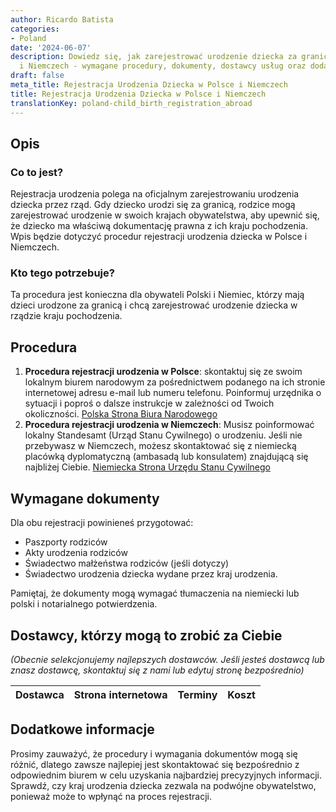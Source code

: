 ```yaml
---
author: Ricardo Batista
categories:
- Poland
date: '2024-06-07'
description: Dowiedz się, jak zarejestrować urodzenie dziecka za granicą w Polsce
  i Niemczech - wymagane procedury, dokumenty, dostawcy usług oraz dodatkowe wskazówki.
draft: false
meta_title: Rejestracja Urodzenia Dziecka w Polsce i Niemczech
title: Rejestracja Urodzenia Dziecka w Polsce i Niemczech
translationKey: poland-child_birth_registration_abroad
---
```



## Opis
### Co to jest?
Rejestracja urodzenia polega na oficjalnym zarejestrowaniu urodzenia dziecka przez rząd. Gdy dziecko urodzi się za granicą, rodzice mogą zarejestrować urodzenie w swoich krajach obywatelstwa, aby upewnić się, że dziecko ma właściwą dokumentację prawna z ich kraju pochodzenia. Wpis będzie dotyczyć procedur rejestracji urodzenia dziecka w Polsce i Niemczech.

### Kto tego potrzebuje?
Ta procedura jest konieczna dla obywateli Polski i Niemiec, którzy mają dzieci urodzone za granicą i chcą zarejestrować urodzenie dziecka w rządzie kraju pochodzenia.

## Procedura
1. **Procedura rejestracji urodzenia w Polsce**: skontaktuj się ze swoim lokalnym biurem narodowym za pośrednictwem podanego na ich stronie internetowej adresu e-mail lub numeru telefonu. Poinformuj urzędnika o sytuacji i poproś o dalsze instrukcje w zależności od Twoich okoliczności. [Polska Strona Biura Narodowego](https://obywatel.gov.pl/)
2. **Procedura rejestracji urodzenia w Niemczech**: Musisz poinformować lokalny Standesamt (Urząd Stanu Cywilnego) o urodzeniu. Jeśli nie przebywasz w Niemczech, możesz skontaktować się z niemiecką placówką dyplomatyczną (ambasadą lub konsulatem) znajdującą się najbliżej Ciebie. [Niemiecka Strona Urzędu Stanu Cywilnego](http://www.standesamt.com)

## Wymagane dokumenty
Dla obu rejestracji powinieneś przygotować:
- Paszporty rodziców
- Akty urodzenia rodziców
- Świadectwo małżeństwa rodziców (jeśli dotyczy)
- Świadectwo urodzenia dziecka wydane przez kraj urodzenia.

Pamiętaj, że dokumenty mogą wymagać tłumaczenia na niemiecki lub polski i notarialnego potwierdzenia.

## Dostawcy, którzy mogą to zrobić za Ciebie

_(Obecnie selekcjonujemy najlepszych dostawców. Jeśli jesteś dostawcą lub znasz dostawcę, skontaktuj się z nami lub edytuj stronę bezpośrednio)_

| Dostawca        |     Strona internetowa  |     Terminy     |       Koszt      |
| --------------- | --------------- |  :-------------: | :-------------: |

## Dodatkowe informacje
Prosimy zauważyć, że procedury i wymagania dokumentów mogą się różnić, dlatego zawsze najlepiej jest skontaktować się bezpośrednio z odpowiednim biurem w celu uzyskania najbardziej precyzyjnych informacji.
Sprawdź, czy kraj urodzenia dziecka zezwala na podwójne obywatelstwo, ponieważ może to wpłynąć na proces rejestracji.